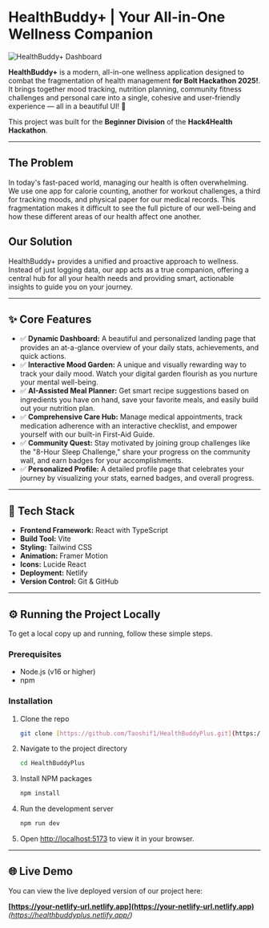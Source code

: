 # HealthBuddy+ | Your All-in-One Wellness Companion

![HealthBuddy+ Dashboard](https://i.imgur.com/uGZgM8L.png)

**HealthBuddy+** is a modern, all-in-one wellness application designed to combat the fragmentation of health management **for Bolt Hackathon 2025!**. It brings together mood tracking, nutrition planning, community fitness challenges and personal care into a single, cohesive and user-friendly experience  — all in a beautiful UI! 🌟

This project was built for the **Beginner Division** of the **Hack4Health Hackathon**.

---

## The Problem

In today's fast-paced world, managing our health is often overwhelming. We use one app for calorie counting, another for workout challenges, a third for tracking moods, and physical paper for our medical records. This fragmentation makes it difficult to see the full picture of our well-being and how these different areas of our health affect one another.

## Our Solution

HealthBuddy+ provides a unified and proactive approach to wellness. Instead of just logging data, our app acts as a true companion, offering a central hub for all your health needs and providing smart, actionable insights to guide you on your journey.

---

## ✨ Core Features

* ✅ **Dynamic Dashboard:** A beautiful and personalized landing page that provides an at-a-glance overview of your daily stats, achievements, and quick actions.
* ✅ **Interactive Mood Garden:** A unique and visually rewarding way to track your daily mood. Watch your digital garden flourish as you nurture your mental well-being.
* ✅ **AI-Assisted Meal Planner:** Get smart recipe suggestions based on ingredients you have on hand, save your favorite meals, and easily build out your nutrition plan.
* ✅ **Comprehensive Care Hub:** Manage medical appointments, track medication adherence with an interactive checklist, and empower yourself with our built-in First-Aid Guide.
* ✅ **Community Quest:** Stay motivated by joining group challenges like the "8-Hour Sleep Challenge," share your progress on the community wall, and earn badges for your accomplishments.
* ✅ **Personalized Profile:** A detailed profile page that celebrates your journey by visualizing your stats, earned badges, and overall progress.

---

## 🚀 Tech Stack

* **Frontend Framework:** React with TypeScript
* **Build Tool:** Vite
* **Styling:** Tailwind CSS
* **Animation:** Framer Motion
* **Icons:** Lucide React
* **Deployment:** Netlify
* **Version Control:** Git & GitHub

---

## ⚙️ Running the Project Locally

To get a local copy up and running, follow these simple steps.

### Prerequisites

* Node.js (v16 or higher)
* npm

### Installation

1.  Clone the repo
    ```sh
    git clone [https://github.com/Taoshif1/HealthBuddyPlus.git](https://github.com/Taoshif1/HealthBuddyPlus.git)
    ```
2.  Navigate to the project directory
    ```sh
    cd HealthBuddyPlus
    ```
3.  Install NPM packages
    ```sh
    npm install
    ```
4.  Run the development server
    ```sh
    npm run dev
    ```
5.  Open [http://localhost:5173](http://localhost:5173) to view it in your browser.

---

## 🌐 Live Demo

You can view the live deployed version of our project here:

**[https://your-netlify-url.netlify.app](https://your-netlify-url.netlify.app)** *(https://healthbuddyplus.netlify.app/)*
